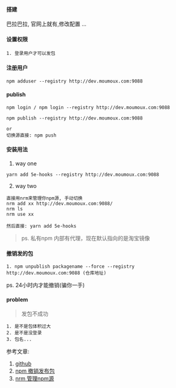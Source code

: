 #### 搭建

巴拉巴拉, 官网上就有,修改配置 ...

#### 设置权限

```
1. 登录用户才可以发包
```

#### 注册用户

```
npm adduser --registry http://dev.moumoux.com:9088

```

#### publish

```
npm login / npm login --registry http://dev.moumoux.com:9088

npm publish --registry http://dev.moumoux.com:9088

or 
切换源直接: npm push

```


#### 安装用法

1. way one

```
yarn add 5e-hooks --registry http://dev.moumoux.com:9088
```

2. way two

``` 
直接用nrm来管理你npm源, 手动切换 
nrm add xx http://dev.moumoux.com:9088/
nrm ls
nrm use xx

然后直接: yarn add 5e-hooks
```

> ps. 私有npm 内部有代理，现在默认指向的是淘宝镜像

#### 撤销发的包

```
1. npm unpublish packagename --force --registry http://dev.moumoux.com:9088 (仓库地址)
```

ps. 24小时内才能撤销(骗你一手)

#### problem

> 发包不成功

```
1. 是不是包体积过大
2. 是不是没登录
3. 包名...
``` 


参考文章:
1. [github](https://github.com/verdaccio/verdaccio)
2. [npm 撤销发布包](https://www.cnblogs.com/penghuwan/p/6973702.html#_label0)
3. [nrm 管理npm源](https://www.cnblogs.com/Jimc/p/10280774.html)
